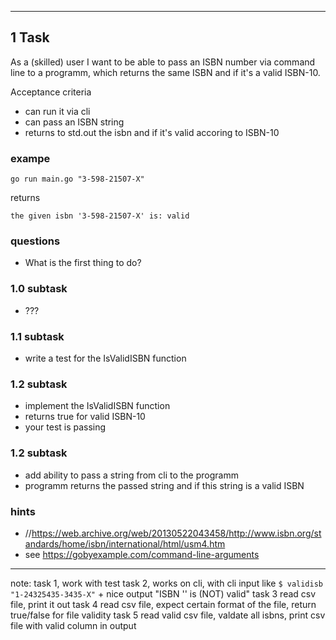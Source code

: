 
___

## 1 Task
As a (skilled) user I want to be able to pass an ISBN number via command line to a programm,
which returns the same ISBN and if it's a valid ISBN-10.

Acceptance criteria
- can run it via cli
- can pass an ISBN string
- returns to std.out the isbn and if it's valid accoring to ISBN-10

### exampe
`go run main.go "3-598-21507-X"`

returns
```
the given isbn '3-598-21507-X' is: valid
```

### questions
- What is the first thing to do?

### 1.0 subtask
- ???

### 1.1 subtask
- write a test for the IsValidISBN function

### 1.2 subtask
- implement the IsValidISBN function
- returns true for valid ISBN-10
- your test is passing

### 1.2 subtask
- add ability to pass a string from cli to the programm
- programm returns the passed string and if this string is a valid ISBN











### hints
- //https://web.archive.org/web/20130522043458/http://www.isbn.org/standards/home/isbn/international/html/usm4.htm
- see https://gobyexample.com/command-line-arguments

___



















note:
task 1, work with test
task 2, works on cli, with cli input like `$ validisb "1-24325435-3435-X"`
		+ nice output "ISBN '' is (NOT) valid"
task 3 read csv file, print it out
task 4 read csv file, expect certain format of the file, return true/false
 		for file validity
task 5 read valid csv file, valdate all isbns, print csv file
 		with valid column in output